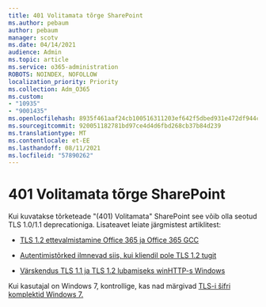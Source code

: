 ```yaml
---
title: 401 Volitamata tõrge SharePoint
ms.author: pebaum
author: pebaum
manager: scotv
ms.date: 04/14/2021
audience: Admin
ms.topic: article
ms.service: o365-administration
ROBOTS: NOINDEX, NOFOLLOW
localization_priority: Priority
ms.collection: Adm_O365
ms.custom:
- "10935"
- "9001435"
ms.openlocfilehash: 8935f461aaf24cb100516311203ef642f5dbed931e472df944c1cd7e72a8cf4e
ms.sourcegitcommit: 920051182781bd97ce4d4d6fbd268cb37b84d239
ms.translationtype: MT
ms.contentlocale: et-EE
ms.lasthandoff: 08/11/2021
ms.locfileid: "57890262"
---
```

# <a name="401-unauthorized-error-in-sharepoint"></a>401 Volitamata tõrge SharePoint

Kui kuvatakse tõrketeade "(401) Volitamata" SharePoint see võib olla seotud TLS 1.0/1.1 deprecationiga. Lisateavet leiate järgmistest artiklitest:

- [TLS 1.2 ettevalmistamine Office 365 ja Office 365 GCC](https://docs.microsoft.com/microsoft-365/compliance/prepare-tls-1.2-in-office-365)

- [Autentimistõrked ilmnevad siis, kui kliendil pole TLS 1.2 tugit](https://docs.microsoft.com/sharepoint/troubleshoot/administration/authentication-errors-tls12-support)

- [Värskendus TLS 1.1 ja TLS 1.2 lubamiseks winHTTP-s Windows](https://support.microsoft.com/topic/update-to-enable-tls-1-1-and-tls-1-2-as-default-secure-protocols-in-winhttp-in-windows-c4bd73d2-31d7-761e-0178-11268bb10392)

Kui kasutajal on Windows 7, kontrollige, kas nad märgivad [TLS-i šifri komplektid Windows 7.](https://docs.microsoft.com/windows/win32/secauthn/tls-cipher-suites-in-windows-7)